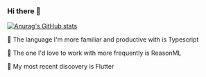 ### Hi there 👋

[![Anurag's GitHub stats](https://github-readme-stats.vercel.app/api?username=cchampou&count_private=true&show_icons=true&theme=buefy)](https://github.com/anuraghazra/github-readme-stats)

🏃️ The language I'm more familiar and productive with is Typescript

🙈️ The one I'd love to work with more frequently is ReasonML

🔬️ My most recent discovery is Flutter
